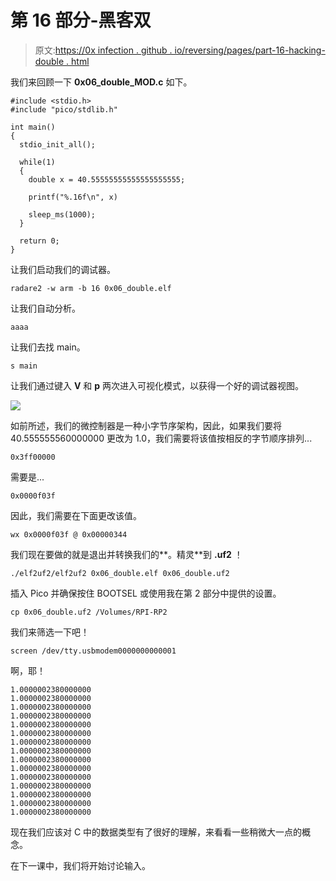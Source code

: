 # 第 16 部分-黑客双

> 原文:[https://0x infection . github . io/reversing/pages/part-16-hacking-double . html](https://0xinfection.github.io/reversing/pages/part-16-hacking-double.html)

我们来回顾一下 **0x06_double_MOD.c** 如下。

```
#include <stdio.h>
#include "pico/stdlib.h"

int main() 
{
  stdio_init_all();

  while(1) 
  {
    double x = 40.55555555555555555555;

    printf("%.16f\n", x) 

    sleep_ms(1000);
  }

  return 0;
}

```

让我们启动我们的调试器。

```
radare2 -w arm -b 16 0x06_double.elf

```

让我们自动分析。

```
aaaa

```

让我们去找 main。

```
s main

```

让我们通过键入 **V** 和 **p** 两次进入可视化模式，以获得一个好的调试器视图。

![](../Images/fe038e035dc7115bf5be2b1f6ca8ec72.png)

如前所述，我们的微控制器是一种小字节序架构，因此，如果我们要将 40.555555560000000 更改为 1.0，我们需要将该值按相反的字节顺序排列...

```
0x3ff00000

```

需要是...

```
0x0000f03f

```

因此，我们需要在下面更改该值。

```
wx 0x0000f03f @ 0x00000344

```

我们现在要做的就是退出并转换我们的**。精灵**到 **.uf2** ！

```
./elf2uf2/elf2uf2 0x06_double.elf 0x06_double.uf2

```

插入 Pico 并确保按住 BOOTSEL 或使用我在第 2 部分中提供的设置。

```
cp 0x06_double.uf2 /Volumes/RPI-RP2

```

我们来筛选一下吧！

```
screen /dev/tty.usbmodem0000000000001

```

啊，耶！

```
1.0000002380000000
1.0000002380000000
1.0000002380000000
1.0000002380000000
1.0000002380000000
1.0000002380000000
1.0000002380000000
1.0000002380000000
1.0000002380000000
1.0000002380000000
1.0000002380000000
1.0000002380000000
1.0000002380000000
1.0000002380000000
1.0000002380000000

```

现在我们应该对 C 中的数据类型有了很好的理解，来看看一些稍微大一点的概念。

在下一课中，我们将开始讨论输入。